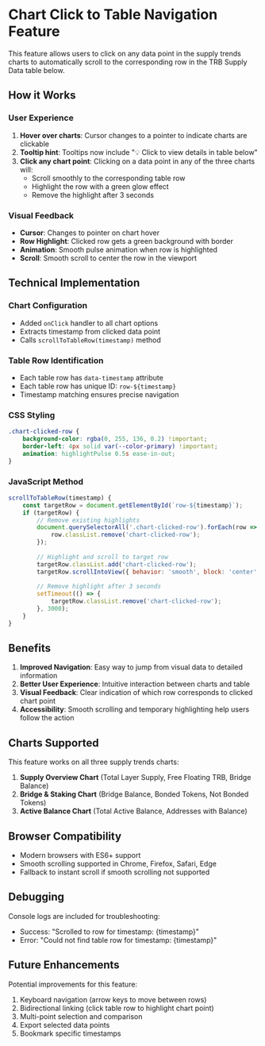 # Chart Click to Table Navigation Feature

This feature allows users to click on any data point in the supply trends charts to automatically scroll to the corresponding row in the TRB Supply Data table below.

## How it Works

### User Experience
1. **Hover over charts**: Cursor changes to a pointer to indicate charts are clickable
2. **Tooltip hint**: Tooltips now include "💡 Click to view details in table below"
3. **Click any chart point**: Clicking on a data point in any of the three charts will:
   - Scroll smoothly to the corresponding table row
   - Highlight the row with a green glow effect
   - Remove the highlight after 3 seconds

### Visual Feedback
- **Cursor**: Changes to pointer on chart hover
- **Row Highlight**: Clicked row gets a green background with border
- **Animation**: Smooth pulse animation when row is highlighted
- **Scroll**: Smooth scroll to center the row in the viewport

## Technical Implementation

### Chart Configuration
- Added `onClick` handler to all chart options
- Extracts timestamp from clicked data point
- Calls `scrollToTableRow(timestamp)` method

### Table Row Identification
- Each table row has `data-timestamp` attribute
- Each table row has unique ID: `row-${timestamp}`
- Timestamp matching ensures precise navigation

### CSS Styling
```css
.chart-clicked-row {
    background-color: rgba(0, 255, 136, 0.2) !important;
    border-left: 4px solid var(--color-primary) !important;
    animation: highlightPulse 0.5s ease-in-out;
}
```

### JavaScript Method
```javascript
scrollToTableRow(timestamp) {
    const targetRow = document.getElementById(`row-${timestamp}`);
    if (targetRow) {
        // Remove existing highlights
        document.querySelectorAll('.chart-clicked-row').forEach(row => {
            row.classList.remove('chart-clicked-row');
        });
        
        // Highlight and scroll to target row
        targetRow.classList.add('chart-clicked-row');
        targetRow.scrollIntoView({ behavior: 'smooth', block: 'center' });
        
        // Remove highlight after 3 seconds
        setTimeout(() => {
            targetRow.classList.remove('chart-clicked-row');
        }, 3000);
    }
}
```

## Benefits

1. **Improved Navigation**: Easy way to jump from visual data to detailed information
2. **Better User Experience**: Intuitive interaction between charts and table
3. **Visual Feedback**: Clear indication of which row corresponds to clicked chart point
4. **Accessibility**: Smooth scrolling and temporary highlighting help users follow the action

## Charts Supported

This feature works on all three supply trends charts:
1. **Supply Overview Chart** (Total Layer Supply, Free Floating TRB, Bridge Balance)
2. **Bridge & Staking Chart** (Bridge Balance, Bonded Tokens, Not Bonded Tokens)
3. **Active Balance Chart** (Total Active Balance, Addresses with Balance)

## Browser Compatibility

- Modern browsers with ES6+ support
- Smooth scrolling supported in Chrome, Firefox, Safari, Edge
- Fallback to instant scroll if smooth scrolling not supported

## Debugging

Console logs are included for troubleshooting:
- Success: "Scrolled to row for timestamp: {timestamp}"
- Error: "Could not find table row for timestamp: {timestamp}"

## Future Enhancements

Potential improvements for this feature:
1. Keyboard navigation (arrow keys to move between rows)
2. Bidirectional linking (click table row to highlight chart point)
3. Multi-point selection and comparison
4. Export selected data points
5. Bookmark specific timestamps 